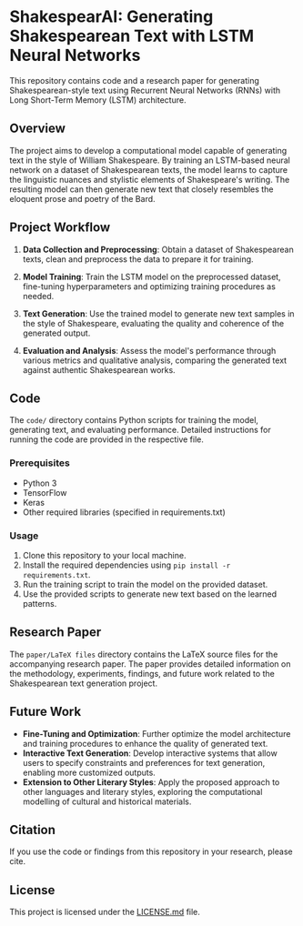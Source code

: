 # ShakespearAI: Generating Shakespearean Text with LSTM Neural Networks

This repository contains code and a research paper for generating Shakespearean-style text using Recurrent Neural Networks (RNNs) with Long Short-Term Memory (LSTM) architecture.

## Overview

The project aims to develop a computational model capable of generating text in the style of William Shakespeare. By training an LSTM-based neural network on a dataset of Shakespearean texts, the model learns to capture the linguistic nuances and stylistic elements of Shakespeare's writing. The resulting model can then generate new text that closely resembles the eloquent prose and poetry of the Bard.

## Project Workflow

1. **Data Collection and Preprocessing**: Obtain a dataset of Shakespearean texts, clean and preprocess the data to prepare it for training.
   
2. **Model Training**: Train the LSTM model on the preprocessed dataset, fine-tuning hyperparameters and optimizing training procedures as needed.

3. **Text Generation**: Use the trained model to generate new text samples in the style of Shakespeare, evaluating the quality and coherence of the generated output.

4. **Evaluation and Analysis**: Assess the model's performance through various metrics and qualitative analysis, comparing the generated text against authentic Shakespearean works.

## Code

The `code/` directory contains Python scripts for training the model, generating text, and evaluating performance. Detailed instructions for running the code are provided in the respective file.

### Prerequisites

- Python 3
- TensorFlow
- Keras
- Other required libraries (specified in requirements.txt)

### Usage

1. Clone this repository to your local machine.
2. Install the required dependencies using `pip install -r requirements.txt`.
3. Run the training script to train the model on the provided dataset.
4. Use the provided scripts to generate new text based on the learned patterns.

## Research Paper

The `paper/LaTeX files` directory contains the LaTeX source files for the accompanying research paper. The paper provides detailed information on the methodology, experiments, findings, and future work related to the Shakespearean text generation project.

## Future Work

- **Fine-Tuning and Optimization**: Further optimize the model architecture and training procedures to enhance the quality of generated text.
- **Interactive Text Generation**: Develop interactive systems that allow users to specify constraints and preferences for text generation, enabling more customized outputs.
- **Extension to Other Literary Styles**: Apply the proposed approach to other languages and literary styles, exploring the computational modelling of cultural and historical materials.

## Citation

If you use the code or findings from this repository in your research, please cite.

## License

This project is licensed under the [LICENSE.md](LICENSE.md) file.
